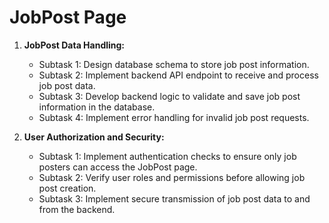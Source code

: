 # JobPost Page

1. **JobPost Data Handling:**
   - Subtask 1: Design database schema to store job post information.
   - Subtask 2: Implement backend API endpoint to receive and process job post data.
   - Subtask 3: Develop backend logic to validate and save job post information in the database.
   - Subtask 4: Implement error handling for invalid job post requests.

2. **User Authorization and Security:**
   - Subtask 1: Implement authentication checks to ensure only job posters can access the JobPost page.
   - Subtask 2: Verify user roles and permissions before allowing job post creation.
   - Subtask 3: Implement secure transmission of job post data to and from the backend.
